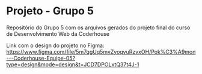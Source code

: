 # Projeto - Grupo 5
Repositório do Grupo 5 com os arquivos gerados do projeto final do curso de Desenvolvimento Web da Coderhouse

Link com o design do projeto no Figma:
https://www.figma.com/file/5m7qgUq5mvZyoqvuRzvxOH/Pok%C3%A9mon---Coderhouse-Equipe-05?type=design&mode=design&t=JCD7DPOLxtQ37t4J-1
